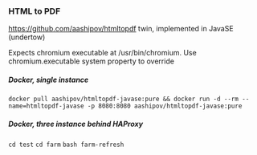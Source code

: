 ### HTML to PDF ###

https://github.com/aashipov/htmltopdf twin, implemented in JavaSE (undertow)

Expects chromium executable at /usr/bin/chromium. Use chromium.executable system property to override

##### Docker, single instance #####

```docker pull aashipov/htmltopdf-javase:pure && docker run -d --rm --name=htmltopdf-javase -p 8080:8080 aashipov/htmltopdf-javase:pure```

##### Docker, three instance behind HAProxy #####

```cd test``` ```cd farm``` ```bash farm-refresh```
